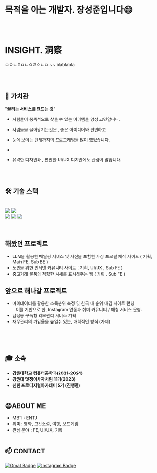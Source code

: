 



  <h1>목적을 아는 개발자. 장성준입니다😄</h1>
  <br><br>



# INSIGHT. 洞察
ㅁㅇㄴㄹㅁㄴㅇㄹㅇㄴㅁ ~~ blablabla

<br><br>

## 🤔 가치관
"**끌리는 서비스를 만드는 것**"

- 사람들이 중독적으로 찾을 수 있는 아이템을 항상 고민합니다.

- 사람들을 끌어당기는것은 , 좋은 아이디어와 편안하고
- 눈에 보이는 단계까지의 프로그래밍을 많이 했었습니다.
- 
- 유려한 디자인과 , 편안한 UI/UX 디자인에도 관심이 많습니다.

<br><br>
  









## 🛠️ 기술 스택
<br>
<div>
  <img src="https://img.shields.io/badge/HTML5-%23E34F26.svg?&style=for-the-badge&logo=html5&logoColor=white" />
  <img src="https://img.shields.io/badge/CSS3-%231572B6.svg?&style=for-the-badge&logo=css3&logoColor=white" />
  <br>
  <img src="https://img.shields.io/badge/JavaScript-%23F7DF1E.svg?&style=for-the-badge&logo=javascript&logoColor=black" />
  <img src="https://img.shields.io/badge/Python-%233776AB.svg?&style=for-the-badge&logo=python&logoColor=white" />
  <img src="https://img.shields.io/badge/C++-%2300599C.svg?&style=for-the-badge&logo=c%2B%2B&logoColor=white" />
 
</div>
<br><br>

## 해왔던 프로젝트

- LLM을 활용한 메일링 서비스 및 사진을 포함한 가상 프로필 제작 사이트 ( 기획, Main FE, Sub BE )
- 노인을 위한 인터넷 커뮤니티 사이트 ( 기획, UI/UX , Sub FE )
- 중고거래 물품의 적젏한 시세를 표시해주는 웹  ( 기획 , Sub FE )




## 앞으로 해나갈 프로젝트

- 마이데이터를 활용한 소득분위 측정 및 한국 내 순위 매김 사이트 런칭
<br> &ensp; 이를 기반으로 한, Instagram 연동과 취미 커뮤니티 / 매칭 서비스 운영.
- 남성용 구독형 외모관리 서비스 기획
- 재무관리의 가입율을 높일수 있는, 매력적인 방식 (가제)





<br><br><br>



## 🎓 소속

- **강원대학교 컴퓨터공학과(2021-2024)**
- **강원대 멋쟁이사자처럼 11기(2023)**
- **신한 프로디지털아카데미 5기 (진행중)**
<br><br>


## 😄ABOUT ME

- MBTI : ENTJ
- 취미 : 영화, 고전소설, 여행, 보드게임
- 관심 분야 : FE, UI/UX, 기획 
<br><br>


## 📫 CONTACT

[![Gmail Badge](https://img.shields.io/badge/-betatest0710@gmail.com-D14836?style=flat-square&logo=Gmail&logoColor=white&link=mailto:betatest0710@gmail.com)](mailto:betatest0710@gmail.com)
[![Instagram Badge](https://img.shields.io/badge/-_J2Jayy-E4405F?style=flat-square&logo=Instagram&logoColor=white&link=https://www.instagram.com/j2jayyy/)](https://www.instagram.com/j2jayyy/)
